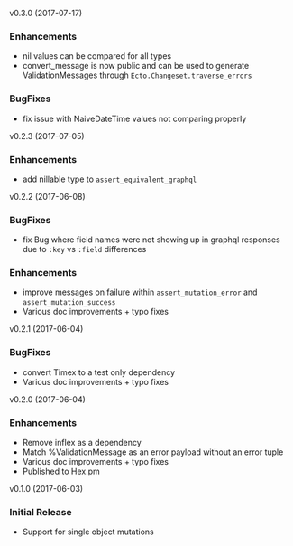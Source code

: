 
v0.3.0 (2017-07-17)

### Enhancements
  * nil values can be compared for all types
  * convert_message is now public and can be used to generate ValidationMessages through `Ecto.Changeset.traverse_errors`

### BugFixes

  * fix issue with NaiveDateTime values not comparing properly

v0.2.3 (2017-07-05)

### Enhancements
  * add nillable type to `assert_equivalent_graphql`

v0.2.2 (2017-06-08)

### BugFixes

  * fix Bug where field names were not showing up in graphql responses due to `:key` vs `:field` differences

### Enhancements
  * improve messages on failure within `assert_mutation_error` and `assert_mutation_success`
  * Various doc improvements + typo fixes

v0.2.1 (2017-06-04)

### BugFixes

  * convert Timex to a test only dependency
  * Various doc improvements + typo fixes

v0.2.0 (2017-06-04)

### Enhancements

  * Remove inflex as a dependency
  * Match %ValidationMessage as an error payload without an error tuple
  * Various doc improvements + typo fixes
  * Published to Hex.pm


v0.1.0 (2017-06-03)

### Initial Release

  * Support for single object mutations
